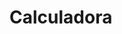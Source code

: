# Calculadora
<!DOCTYPE html>
<html lang="pt-br">
<head>
    <meta charset="UTF-8">
    <meta http-equiv="X-UA-Compatible" content="IE=edge">
    <meta name="viewport" content="width=device-width, initial-scale=1.0">
    <title>Calculadora</title>
    <style>
        *{
            margin: 0;
            padding: 0;

        }
        .fundo{
            background-image:linear-gradient(45deg,rgb(14, 4, 4), rgb(185, 26, 26));
            height: 100vh;
            color:rgb(216, 204, 204);
            font-family: arial,Arial, Helvetica, sans-serif;
            text-align: center;
        }
        
        .Calculadora{
            position: absolute;
            background-color: rgba(0, 0, 0, 0.8);
            top: 50%;
            left: 50%; 
            transform: translate(-50%,-50%);
            border-radius: 15px;
            padding: 15px;
        }

            .botão{
                width: 50px;
                height: 50px;
                font-size: 25px;
                cursor: pointer;
                margin: 3px; 
                background-color:rgb(61, 45, 45);
                border: none;
                color:antiquewhite;
                   

            }
            .botão:hover{
                background-color: black;
            }
            #resultado{
                background-color: white;
                width: 207px; 
                height: 30px; 
               
                font-size: 25px;
                color: rgb(201, 72, 72); 
                text-align: right;
                
              
            }
    </style>
</head>
<body>
    
    <div class="fundo">
        <h1>Isaias Carlos</h1>
        <div class="Calculadora">
        <h1>Calculadora</h1>
        <p id="Resultado">Resultado</p>
        
        
    
        <table>
            
             <tr>
                <tr><button class="botão">C</button></button></tr>
                <tr><button class="botão"><</button></tr>
                <tr><button class="botão">/</button></tr>
                <tr><button class="botão">X</button></tr>
             </tr>
                <hr>
             <tr>
                 <tr><button class="botão">7</button></tr>
                 <tr><button class="botão">8</button></tr>
                 <tr><button class="botão">9</button></tr>
                 <tr><button class="botão">-</button></tr>
            </tr>
                <hr>
                    <tr>
                <tr><button class="botão">4</button></tr>
                <tr><button class="botão">5</button></tr>
                <tr><button class="botão">6</button></tr>
                <tr><button class="botão">+</button></tr>
            
            </t>

                <hr>
                    <tr>
                 <tr><button class="botão">1</button></tr>
                 <tr><button class="botão">2</button></tr>
                 <tr><button class="botão">3</button></tr>
                 <td rowspan="2"><button class="botão" style="width: 106px;">0</button></td>
                
                </tr>   
                    <tr>
                    
                <td colspan="2"><button class="botão" style="width:106px;">=</button></td>
                <tr><button class="botão">.</button></tr>
                
            </table>
        </div>
    </div>
</body>

</html>
